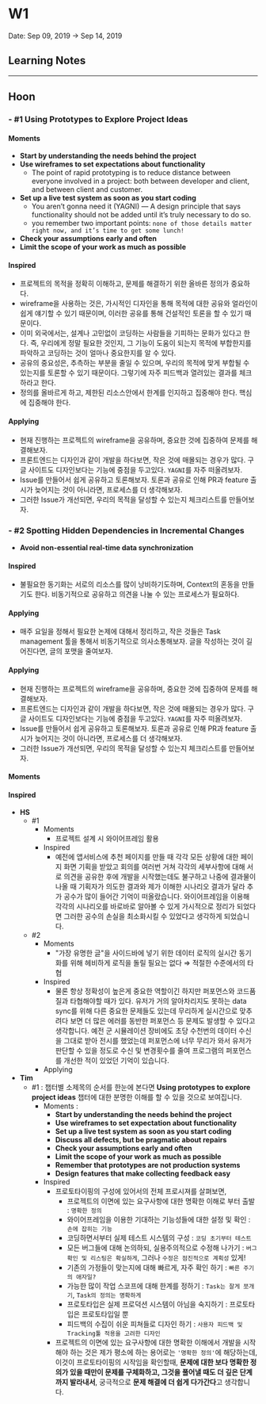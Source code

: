 # W1

Date: Sep 09, 2019 → Sep 14, 2019

## Learning Notes

---

## **Hoon**

### - #1 Using Prototypes to Explore Project Ideas

#### Moments

- **Start by understanding the needs behind the project**
- **Use wireframes to set expectations about functionality**
  - The point of rapid prototyping is to reduce distance between everyone involved in a project: both between developer and client, and between client and customer.
- **Set up a live test system as soon as you start coding**
  - You aren’t gonna need it (YAGNI) — A design principle that says functionality should not be added until it’s truly necessary to do so.
  - you remember two important points: `none of those details matter right now, and it’s time to get some lunch!`
- **Check your assumptions early and often**
- **Limit the scope of your work as much as possible**

#### Inspired

- 프로젝트의 목적을 정확히 이해하고, 문제를 해결하기 위한 올바른 정의가 중요하다.
- wireframe을 사용하는 것은, 가시적인 디자인을 통해 목적에 대한 공유와 얼라인이 쉽게 얘기할 수 있기 때문이며, 이러한 공유를 통해 건설적인 토론을 할 수 있기 때문이다.
- 이미 외국에서는, 설계나 고민없이 코딩하는 사람들을 기피하는 문화가 있다고 한다. 즉, 우리에게 정말 필요한 것인지, 그 기능이 도움이 되는지 목적에 부합한지를 파악하고 코딩하는 것이 얼마나 중요한지를 알 수 있다.
- 공유의 중요성은, 추측하는 부분을 줄일 수 있으며, 우리의 목적에 맞게 부합될 수 있는지를 토론할 수 있기 때문이다. 그렇기에 자주 피드백과 열려있는 결과를 체크하라고 한다.
- 정의를 올바르게 하고, 제한된 리소스안에서 한계를 인지하고 집중해야 한다. 핵심에 집중해야 한다.

#### Applying

- 현재 진행하는 프로젝트의 wireframe을 공유하며, 중요한 것에 집중하여 문제를 해결해보자.
- 프론트엔드는 디자인과 같이 개발을 하다보면, 작은 것에 매몰되는 경우가 많다. 구글 사이트도 디자인보다는 기능에 중점을 두고있다. `YAGNI`를 자주 떠올려보자.
- Issue를 만들어서 쉽게 공유하고 토론해보자. 토론과 공유로 인해 PR과 feature 출시가 늦어지는 것이 아니라면, 프로세스를 더 생각해보자.
- 그러한 Issue가 개선되면, 우리의 목적을 달성할 수 있는지 체크리스트를 만들어보자.

### - #2 Spotting Hidden Dependencies in Incremental Changes

- **Avoid non-essential real-time data synchronization**

#### Inspired

- 불필요한 동기화는 서로의 리소스를 많이 낭비하기도하며, Context의 혼동을 만들기도 한다. 비동기적으로 공유하고 의견을 나눌 수 있는 프로세스가 필요하다.

#### Applying

- 매주 요일을 정해서 필요한 논제에 대해서 정리하고, 작은 것들은 Task management 툴을 통해서 비동기적으로 의사소통해보자. 글을 작성하는 것이 길어진다면, 글의 포맷을 줄여보자.

#### Applying

- 현재 진행하는 프로젝트의 wireframe을 공유하며, 중요한 것에 집중하여 문제를 해결해보자.
- 프론트엔드는 디자인과 같이 개발을 하다보면, 작은 것에 매몰되는 경우가 많다. 구글 사이트도 디자인보다는 기능에 중점을 두고있다. `YAGNI`를 자주 떠올려보자.
- Issue를 만들어서 쉽게 공유하고 토론해보자. 토론과 공유로 인해 PR과 feature 출시가 늦어지는 것이 아니라면, 프로세스를 더 생각해보자.
- 그러한 Issue가 개선되면, 우리의 목적을 달성할 수 있는지 체크리스트를 만들어보자.

#### Moments

#### Inspired

- **HS**
  - #1
    - Moments
      - 프로젝트 설계 시 와이어프레임 활용
    - Inspired
      - 예전에 앱서비스에 추천 페이지를 만들 때 각각 모든 상황에 대한 페이지 화면 기획을 받았고 회의를 여러번 거쳐 각각의 세부사항에 대해 서로 의견을 공유한 후에 개발을 시작했는데도 불구하고 나중에 결과물이 나올 때 기획자가 의도한 결과와 제가 이해한 시나리오 결과가 달라 추가 공수가 많이 들어간 기억이 떠올랐습니다. 와이어프레임을 이용해 각각의 시나리오를 바로바로 알아볼 수 있게 가시적으로 정리가 되었다면 그러한 공수의 손실을 최소화시킬 수 있었다고 생각하게 되었습니다.
  - #2
    - Moments
      - "가장 유명한 글"을 사이드바에 넣기 위한 데이터 로직의 실시간 동기화를 위해 헤비하게 로직을 돌릴 필요는 없다 ⇒ 적절한 수준에서의 타협
    - Inspired
      - 물론 항상 정확성이 높은게 중요한 역할이긴 하지만 퍼포먼스와 코드품질과 타협해야할 때가 있다. 유저가 거의 알아차리지도 못하는 data sync를 위해 다른 중요한 문제들도 있는데 무리하게 실시간으로 맞추려다 보면 더 많은 에러를 동반한 퍼포먼스 등 문제도 발생할 수 있다고 생각합니다. 예전 군 시뮬레이션 장비에도 초당 수천번의 데이터 수신을 그대로 받아 전시를 했었는데 퍼포먼스에 너무 무리가 와서 유저가 판단할 수 있을 정도로 수신 및 변경횟수를 줄여 프로그램의 퍼포먼스를 개선한 적이 있었던 기억이 있습니다.
    - Applying
- **Tim**
  - #1 : 챕터별 소제목의 순서를 한눈에 본다면 **Using prototypes to explore project ideas** 챕터에 대한 분명한 이해를 할 수 있을 것으로 보여집니다.
    - Moments :
      - **Start by understanding the needs behind the project**
      - **Use wireframes to set expectation about functionality**
      - **Set up a live test system as soon as you start coding**
      - **Discuss all defects, but be pragmatic about repairs**
      - **Check your assumptions early and often**
      - **Limit the scope of your work as much as possible**
      - **Remember that prototypes are not production systems**
      - **Design features that make collecting feedback easy**
    - Inspired
      - 프로토타이핑의 구성에 있어서의 전체 프로시져를 살펴보면,
        - 프로젝트의 이면에 있는 요구사항에 대한 명확한 이해로 부터 출발 : `명확한 정의`
        - 와이어프레임을 이용한 기대하는 기능성들에 대한 설정 및 확인 : `손에 잡히는 기능`
        - 코딩하면서부터 실제 테스트 시스템의 구성 : `코딩 초기부터 테스트`
        - 모든 버그들에 대해 논의하되, 실용주의적으로 수정해 나가기 : `버그 확인 및 리스팅은 확실하게`, 그러나 `수정은 점진적으로 계획성` 있게!
        - 기존의 가정들이 맞는지에 대해 빠르게, 자주 확인 하기 : `빠른 주기의 애자일?`
        - 가능한 많이 작업 스코프에 대해 한계를 정하기 : `Task는 잘게 쪼개기`, `Task의 정의는 명확하게`
        - 프로토타입은 실제 프로덕션 시스템이 아님을 숙지하기 : 프로토타입은 프로토타입일 뿐
        - 피드백의 수집이 쉬운 피쳐들로 디자인 하기 : `사용자 피드백 및 Tracking툴 적용을 고려한 디자인`
      - 프로젝트의 이면에 있는 요구사항에 대한 명확한 이해에서 개발을 시작해야 하는 것은 제가 평소에 하는 용어로는 `'명확한 정의'`에 해당하는데, 이것이 프로토타이핑의 시작임을 확인할때, **문제에 대한 보다 명확한 정의가 있을 때만이 문제를 구체화하고, 그것을 풀어낼 때도 더 깊은 단계까지 발라내서**, 궁극적으로 **문제 해결에 더 쉽게 다가간다**고 생각합니다.
